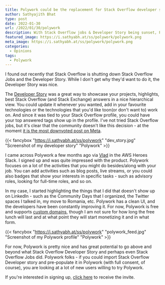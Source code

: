 ```yaml
---
title: Polywork could be the replacement for Stack Overflow developer story
author: Sathyajith Bhat
type: post
date: 2022-01-30
url: /2022/01/30/polywork
description: With Stack Overflow jobs & Developer Story being sunset, Polywork just might be the site to replace it.
featured_image: https://i.sathyabh.at/ss/polywork/polywork.png
meta_image: https://i.sathyabh.at/ss/polywork/polywork.png
categories:
  - Opinions
tags:
  - Polywork
---
```


I found out recently that Stack Overflow is shutting down Stack Overflow Jobs and the Developer Story. While I don't get why they'd want to do it, the Developer Story was nice.

The [Developer Story](https://stackoverflow.com/story/sathyabhat) was a great way to showcase your projects, highlights, best Stack Overflow (and Stack Exchange) answers in a nice hierarchical view. You could update it whenever you wanted, add in your favourite technologies or the technologies that you'd like toon(or don't want to) work on. And since it was tied to your Stack Overflow profile, you could have your top answered tags show up in the profile. I've not tried Stack Overflow jobs, but it's clear that the community doesn't like this decision - at the moment [it is the most downvoted post on Meta](https://meta.stackoverflow.com/a/415711/92837). 

{{< fancybox "https://i.sathyabh.at/ss/polywork" "dev_story.jpg" "Screenshot of my developer story" "Polywork" >}}


I came across Polywork a few months ago via [Vlad](https://twitter.com/iamvlaaaaaaad) in the AWS Heroes Slack. I signed up and was quite impressed with the product. Polywork focuses on a lot of the activities that you might do besides/along with your job. You can add activities such as blog posts, live streams, or you could also badges that show your interests in specific tasks - such as advisory roles, looking for full-time roles, and so on.

In my case, I started highlighting the things that I did that doesn't show up on LinkedIn - such as the Community Days that I organized, the Twitter spaces I talked in, my move to Romania, etc. Polywork has a clean UI, and the developers have been constantly improving it. For now, Polywork is free and supports [custom domains](https://about.sathyabh.at/), though I am not sure for how long the free lunch will last and at what point they will start monetizing it and in what form. 

{{< fancybox "https://i.sathyabh.at/ss/polywork" "polywork_feed.jpg" "Screenshot of my Polywork profile" "Polywork" >}}

For now, Polywork is pretty nice and has great potential to go above and beyond what Stack Overflow Developer Story and perhaps even Stack Overflow Jobs did. Polywork folks - if you could import Stack Overflow Developer story and pre-populate it in Polywork (with full consent, of course), you are looking at a lot of new users willing to try Polywork.

If you're interested in signing up, [click here](https://www.polywork.com/invite/55d7dc9e00d1) to receive the invite. 